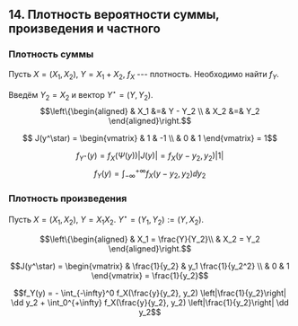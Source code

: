 ## 14. Плотность вероятности суммы, произведения и частного ##

### Плотность суммы ###
Пусть $X = (X_1, X_2)$, $Y = X_1 + X_2$, $f_X$ --- плотность.
Необходимо найти $f_Y$.

Введём $Y_2 = X_2$ и вектор $Y^\star = (Y, Y_2)$.
$$\left\{\begin{aligned}
& X_1 &=& Y - Y_2 \\
& X_2 &=& Y_2
\end{aligned}\right.$$

$$ J(y^\star) =
\begin{vmatrix}
& 1 & -1 \\
& 0 & 1
\end{vmatrix} = 1$$

$$f_{Y^\star}(y) = f_X(\Psi(y)) |J(y)| = f_X (y - y_2, y_2) |1|$$
$$f_Y(y) = \int_{-\infty}^{+\infty} f_X(y - y_2, y_2) \dd y_2$$

### Плотность произведения ###
Пусть $X=(X_1,X_2)$, $Y = X_1 X_2$.
$Y^\star = (Y_1, Y_2) := (Y, X_2)$.

$$\left\{\begin{aligned}
& X_1 = \frac{Y}{Y_2}\\
& X_2 = Y_2
\end{aligned}\right.$$

$$J(y^\star) =
\begin{vmatrix}
& \frac{1}{y_2} & y_1 \frac{1}{y_2^2} \\
& 0             & 1
\end{vmatrix} = \frac{1}{y_2}$$

$$f_Y(y) = - \int_{-\infty}^0 f_X(\frac{y}{y_2}, y_2) \left|\frac{1}{y_2}\right| \dd y_2
           + \int_0^{+\infty} f_X(\frac{y}{y_2}, y_2) \left|\frac{1}{y_2}\right| \dd y_2$$
